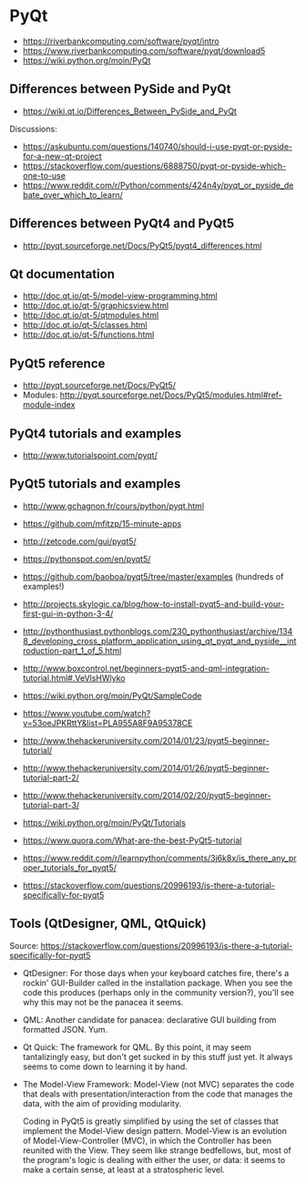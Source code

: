 # PyQt

* https://riverbankcomputing.com/software/pyqt/intro
* https://www.riverbankcomputing.com/software/pyqt/download5
* https://wiki.python.org/moin/PyQt

## Differences between PySide and PyQt

* https://wiki.qt.io/Differences_Between_PySide_and_PyQt

Discussions:
* https://askubuntu.com/questions/140740/should-i-use-pyqt-or-pyside-for-a-new-qt-project
* https://stackoverflow.com/questions/6888750/pyqt-or-pyside-which-one-to-use
* https://www.reddit.com/r/Python/comments/424n4y/pyqt_or_pyside_debate_over_which_to_learn/

## Differences between PyQt4 and PyQt5

* http://pyqt.sourceforge.net/Docs/PyQt5/pyqt4_differences.html

## Qt documentation

* http://doc.qt.io/qt-5/model-view-programming.html
* http://doc.qt.io/qt-5/graphicsview.html
* http://doc.qt.io/qt-5/qtmodules.html
* http://doc.qt.io/qt-5/classes.html
* http://doc.qt.io/qt-5/functions.html

## PyQt5 reference

* http://pyqt.sourceforge.net/Docs/PyQt5/
* Modules: http://pyqt.sourceforge.net/Docs/PyQt5/modules.html#ref-module-index

## PyQt4 tutorials and examples

* http://www.tutorialspoint.com/pyqt/

## PyQt5 tutorials and examples

* http://www.gchagnon.fr/cours/python/pyqt.html
* https://github.com/mfitzp/15-minute-apps
* http://zetcode.com/gui/pyqt5/
* https://pythonspot.com/en/pyqt5/
* https://github.com/baoboa/pyqt5/tree/master/examples (hundreds of examples!)
* http://projects.skylogic.ca/blog/how-to-install-pyqt5-and-build-your-first-gui-in-python-3-4/
* http://pythonthusiast.pythonblogs.com/230_pythonthusiast/archive/1348_developing_cross_platform_application_using_qt_pyqt_and_pyside__introduction-part_1_of_5.html
* http://www.boxcontrol.net/beginners-pyqt5-and-qml-integration-tutorial.html#.VeVlsHWlyko
* https://wiki.python.org/moin/PyQt/SampleCode
* https://www.youtube.com/watch?v=53oeJPKRttY&list=PLA955A8F9A95378CE

* http://www.thehackeruniversity.com/2014/01/23/pyqt5-beginner-tutorial/
* http://www.thehackeruniversity.com/2014/01/26/pyqt5-beginner-tutorial-part-2/
* http://www.thehackeruniversity.com/2014/02/20/pyqt5-beginner-tutorial-part-3/


* https://wiki.python.org/moin/PyQt/Tutorials
* https://www.quora.com/What-are-the-best-PyQt5-tutorial
* https://www.reddit.com/r/learnpython/comments/3j6k8x/is_there_any_proper_tutorials_for_pyqt5/
* https://stackoverflow.com/questions/20996193/is-there-a-tutorial-specifically-for-pyqt5

## Tools (QtDesigner, QML, QtQuick)

Source: https://stackoverflow.com/questions/20996193/is-there-a-tutorial-specifically-for-pyqt5

* QtDesigner:
    For those days when your keyboard catches fire, there's a rockin' GUI-Builder called in the installation package. When you see the code this produces (perhaps only in the community version?), you'll see why this may not be the panacea it seems.
* QML:
    Another candidate for panacea: declarative GUI building from formatted JSON. Yum.
* Qt Quick:
    The framework for QML. By this point, it may seem tantalizingly easy, but don't get sucked in by this stuff just yet. It always seems to come down to learning it by hand.
* The Model-View Framework:
    Model-View (not MVC) separates the code that deals with presentation/interaction from the code that manages the data, with the aim of providing modularity.

    Coding in PyQt5 is greatly simplified by using the set of classes that
    implement the Model-View design pattern. Model-View is an evolution of
    Model-View-Controller (MVC), in which the Controller has been reunited with the
    View. They seem like strange bedfellows, but, most of the program's logic is
    dealing with either the user, or data: it seems to make a certain sense, at
    least at a stratospheric level. 
